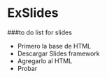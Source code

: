 # ExSlides

###to do list for slides
* Primero la base de HTML
* Descargar Slides framework
* Agregarlo al HTML
* Probar
